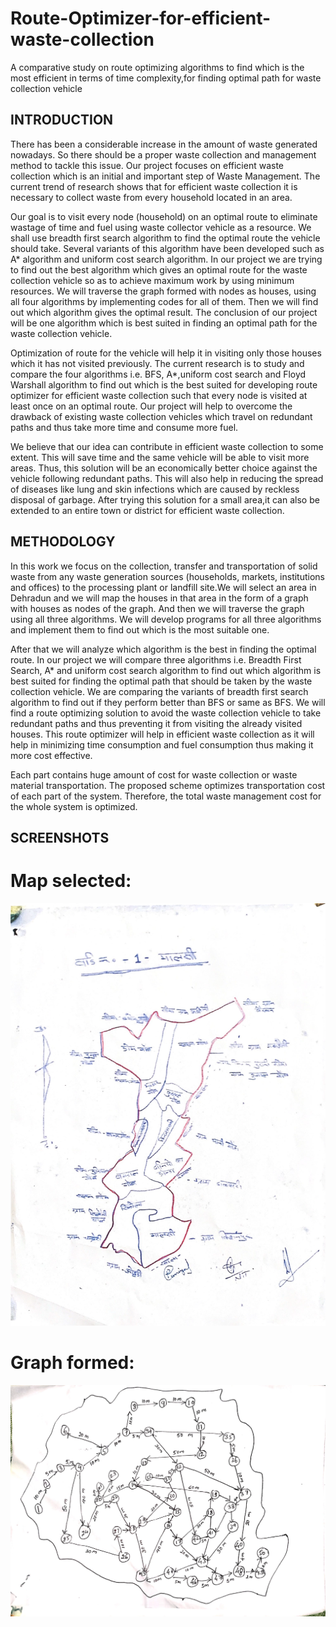 # Route-Optimizer-for-efficient-waste-collection
A comparative study on route optimizing algorithms to find which is the most efficient in terms of time complexity,for finding optimal path for waste collection vehicle

## INTRODUCTION

There has been a considerable increase in the amount of waste generated nowadays. So there should be a proper waste collection and management method to tackle this issue. Our project focuses on efficient waste collection which is an initial and important step of Waste Management. The current trend of research shows that for efficient waste collection it is necessary to collect waste from every household located in an area. 

Our goal is to visit every node (household) on an optimal route to eliminate wastage of time and fuel using waste collector vehicle as a resource. We shall use breadth first search algorithm to find the optimal route the vehicle should take. Several variants of this algorithm have been developed such as A* algorithm and uniform cost search algorithm. In our project we are trying to find out the best algorithm which gives an optimal route for the waste collection vehicle so as to achieve maximum work by using minimum resources. We will traverse the graph formed with nodes as houses, using all four algorithms by implementing codes for all of them. Then we will find out which algorithm gives the optimal result. The conclusion of our project will be one algorithm which is best suited in finding an optimal path for the waste collection vehicle. 

Optimization of route for the vehicle will help it in visiting only those houses which it has not visited previously. The current research is to study and compare the four algorithms i.e. BFS, A*,uniform cost search and Floyd Warshall algorithm to find out which is the best suited for developing route optimizer for efficient waste collection such that every node is visited at least once on an optimal route. Our project will help to overcome the drawback of existing waste collection vehicles which travel on redundant paths and thus take more time and consume more fuel.

We believe that our idea can contribute in efficient waste collection to some extent. This will save time and the same vehicle will be able to visit more areas. Thus, this solution will be an economically better choice against the vehicle following redundant paths. This will also help in reducing the spread of diseases like lung and skin infections which are caused by reckless disposal of garbage. After trying this solution for a small area,it can also be extended to an entire town or district for efficient waste collection.

## METHODOLOGY

In this work we focus on the collection, transfer and transportation of solid waste from any waste generation sources (households, markets, institutions and offices) to the processing plant or landfill site.We will select an area in Dehradun and we will map the houses in that area in the form of a graph with houses as nodes of the graph. And then we will traverse the graph using all three algorithms. We will develop programs for all three algorithms and implement them to find out which is the most suitable one.

After that we will analyze which algorithm is the best in finding the optimal route. In our project we will compare three algorithms i.e. Breadth First Search, A* and uniform cost search algorithm to find out which algorithm is best suited for finding the optimal path that should be taken by the waste collection vehicle. We are comparing the variants of breadth first search algorithm to find out if they perform better than BFS or same as BFS. We will find a route optimizing solution to avoid the waste collection vehicle to take redundant paths and thus preventing it from visiting the already visited houses. This route optimizer will help in efficient waste collection as it will help in minimizing time consumption and fuel consumption thus making it more cost effective.

Each part contains huge amount of cost for waste collection or waste material
transportation. The proposed scheme optimizes transportation cost of each part of the system. Therefore, the total waste management cost for the whole system is optimized.

## SCREENSHOTS

# Map selected:
![](images/map.png)

# Graph formed:
![](images/graph.png)





